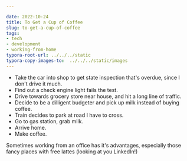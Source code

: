 ```yaml
---

date: 2022-10-24
title: To Get a Cup of Coffee
slug: to-get-a-cup-of-coffee
tags:
- tech
- development
- working-from-home
typora-root-url: ../../../static
typora-copy-images-to:  ../../../static/images
---
```


- Take the car into shop to get state inspection that's overdue, since I don't drive it much.
- Find out a check engine light fails the test.
- Drive towards grocery store near house, and hit a long line of traffic.
- Decide to be a dilligent budgeter and pick up milk instead of buying coffee.
- Train decides to park at road I have to cross.
- Go to gas station, grab milk.
- Arrive home.
- Make coffee.

Sometimes working from an office has it's advantages, especially those fancy places with free lattes (looking at you LinkedIn!)
